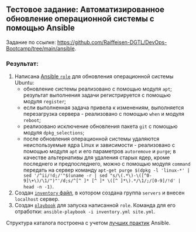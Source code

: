 ## Тестовое задание: Автоматизированное обновление операционной системы c помощью Ansible  

Задание по ссылке: https://github.com/Raiffeisen-DGTL/DevOps-Bootcamp/tree/main/ansible.  

### Результат:  

1. Написана [Ansible `role`](https://github.com/OborinMaxim/devops-bootcamp/blob/master/Ansible/roles/upgrade/tasks/main.yml) для обновления операционной системы Ubuntu:  
   - обновление системы реализовано с помощью модуля `apt`; результат выполнения задачи регистрируется с помощью модуля `register`;  
   - если выполненная задача привела к изменениям, выполняется перезагрузка сервера - реализовано с помощью `when` и модуля `reboot`;  
   - реализовано исключение обновления пакета `git` с помощью модуля `dpkg_selections`;  
   - после обновления операционной системы удаляются неиспользуемые ядра Linux и зависимости - реализовано с помощью модуля `apt` и его параметров `autoremove` и `purge`; в качестве альтернативы для удаления старых ядер, кроме последнего и предпоследнего, можно с помощью модуля `command` передать на сервер команду `apt-get purge $(dpkg -l 'linux-*' | sed '/^ii/!d;/'"$(uname -r | sed "s/\(.*\)-\([^0-9]\+\)/\1/")"'/d;s/^[^ ]* [^ ]* \([^ ]*\).*/\1/;/[0-9]/!d' | head -n -1)`.
2. Создан [`inventory` файл](https://github.com/OborinMaxim/devops-bootcamp/blob/master/Ansible/inventory.yml), в котором создана группа `servers` и внесен `localhost` сервер.
3. Создан [`playbook`](https://github.com/OborinMaxim/devops-bootcamp/blob/master/Ansible/site.yml) для запуска написанной `role`. Команда для его отработки: `ansible-playbook -i inventory.yml site.yml`.  

Структура каталога построена с учетом [лучших практик](https://docs.ansible.com/ansible/2.8/user_guide/playbooks_best_practices.html) Ansible.